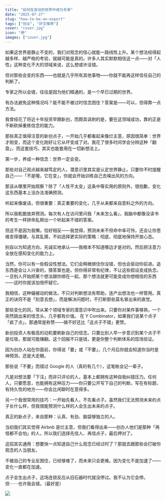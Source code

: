```yaml
---
title: "如何在变动的世界中成为专家"
date: "2025-07-27"
slug: "how-to-be-an-expert"
tags: ["创业", "好文推荐"]
cover: "cover.jpg"
icon: "😎"
images: ["cover.jpg"]
---
```

如果这世界是静止不变的，我们对观念的信心就能一路线性上升。某个想法经得起越多样、越严格的考验，就越可能是真的。许多人其实默默相信这一点——对「人性」这种变化不大的领域来说，这么想或许没错。



但对那些会变的东西——也就是几乎所有其他事物——你就不能再这样信任自己的判断了。



专家之所以会错，往往是因为他们精通的，是一个早已过期的世界。



有办法避免这种情况吗？能不能不被过时信念困住？答案是——可以，但得靠一点方法。



我曾经花了将近十年投资早期新创，而颇具讽刺的是，要在这领域成功，靠的正是不断砍掉重练信念的能力。



那些真正值得注意的新创点子，一开始几乎都看起来像烂主意，原因很简单：世界才刚变，而这个变化刚好让它从坏变成了对。我花了很多时间学会分辨这种「翻盘」，而这套技巧，其实也能套用在一切新想法上。



第一步，养成一种信念：世界一定会变。



那些对自己观点越来越笃定的人，潜意识里其实是认定世界静止。只要你不时提醒自己——「不是喔，它在变」，你就会开始训练自己去嗅出风的方向。



那该从哪里开始观察？除了「人性不太变」这条中等实用的原则外，很抱歉，变化这东西基本上没办法准确预测。



听起来像废话，但很重要：真正重要的变化，几乎从来都来自意料之外的方向。



所以我乾脆放弃预测。每次有人在访问里问我「未来怎么看」，我脑中都像没读书的考生一样拼命乱掰出一个听起来不错的答案。



但这不是因为我懒。恰好相反——我觉得，预测未来不但命中率可怜，还会让你思维变得僵硬。与其乱猜，不如选择更实际的策略：彻底、彻底地保持开放心态。



别自以为知道方向，先诚实地承认——我根本不知道哪边才是对的。然后把注意力全放在感知变化的能力上。



当然，你可以有一些假设性想法。它们会稍微绑住你没错，但也会驱动你前进。追东西是会让人兴奋的，猜答案也是。但你得非常有纪律，不让这些假设变成执念。
一旦别人开始把某个想法跟你绑在一起，那个想法就更可能变成你想相信的东西——这时你就该加倍怀疑它。



我相信，这种偏被动的做法，不只对判断想法有帮助，连产出想法也一样管用。真正的诀窍不是「刻意去想」，而是解决问题时，不打断那些莫名冒出来的直觉。



那些变化的风，常从某个领域专家的潜意识中吹出来。只要你对某件事够熟，一个突然跳出来的怪念头，几乎都有价值。
在 Y Combinator，如果我们说某个点子「疯了点」，那通常是称赞——搞不好还比「这点子不错」更赞。



新创投资人有极高的动机要刷新自己的信念。只要比别人早一步意识到某个点子不是垃圾，那就可能赚翻。这个回报不只是钱，更是你整个判断体系的现场验证。



因为创办人站在你面前，你得说「要」或「不要」，几个月后你就会知道你当时是神预测，还是大走眼。



那些说「不要」而错过 Google 的人（真的有几个），这笔帐会记一辈子。



凡是对想法要「下注」而非只评论的人，基本上都拥有这种自我纠错压力。任何人，只要愿意，也能拥有这种压力——你只要公开写下自己的判断。写在有标题、有持久性的地方——你会比闲聊时在意得多。



另一个我很常用的技巧：一开始先看人，不先看点子。虽然我们无法预测未来的点子长什么样，但我很能预测什么样的人会生出未来的点子。



真正的新点子，来自那种：认真、有劲、脑袋够独立的人。



当初我们其实觉得 Airbnb 是烂主意，但我们看得出来——创办人他们是那种「再怪都不会怕」的人，所以我们选择先信人、再信点子，最后押对了。



这招其实通用：想要快一点知道自己什么观念已经过时了？那就去跟那些会打破你观念的人当朋友。



不被自己的专业反困住，已经够难了，而未来只会更难。因为变化不是加速了——变化一直都在加速。



点子会生出点子，这场连锁反应从旧石器时代就没停过。我不认为它会停。
但⋯⋯也许我会错。（最好是）




![](https://prod-files-secure.s3.us-west-2.amazonaws.com/112d0858-5090-4d34-a606-b75eb8d65fd2/46476355-9cf3-4e99-9b7a-3531bc426380/1000202064.png?X-Amz-Algorithm=AWS4-HMAC-SHA256&X-Amz-Content-Sha256=UNSIGNED-PAYLOAD&X-Amz-Credential=ASIAZI2LB466VYYXRXZQ%2F20251025%2Fus-west-2%2Fs3%2Faws4_request&X-Amz-Date=20251025T211109Z&X-Amz-Expires=3600&X-Amz-Security-Token=IQoJb3JpZ2luX2VjEMH%2F%2F%2F%2F%2F%2F%2F%2F%2F%2FwEaCXVzLXdlc3QtMiJIMEYCIQCVc6%2FsA8%2FttoFsJQNyky0ac%2F4JLS1MFO4cY2CWrNEF3gIhAJOFJhEuGpnYA18xZ7ePq0y05I6d%2BwxThv6oalwDjbq%2FKv8DCHkQABoMNjM3NDIzMTgzODA1IgwxJuT%2FvS57zrHRd9Eq3AMwM5ir3OYZDelsQ4ST9GyQf6W%2FbiPck%2Bwn1YXXOzhfXKiVROV%2B6lWtJvkYooNDh3cox%2F%2Bya33t7cBZ93XI8xIqjdYP37v8dMV60J5zQMzvzVr0hDwTfRr%2BDaD407mQlTjLMr6KrWAeTBpsgC4o0PVx08t8bAUcceerliehu7M%2Fj7ghkV2HfKh1qBv%2FaI48teWwJvMGxm%2BPBfb727Xz0gURN6skLVxH5R0%2F88gBkWAUNIJdIrCkw542JVWpaMwoVLBWZSWSLYF6%2BZ4zTLoZTLcthMMQYD0XN%2F7vlDKAtepYADyARaeGDl7n4p9NO6EIiBy7G%2FwNpmQJKgiPo%2Fd4KsrMtLvopVEmPUi6k%2BOWFZ7jcsjGPKa%2BOU%2B70VjVYHOWk9ZB28EuQegX73lf1QgR826vdDqX79i0Hn3GEffGh6I3Z2DmXcdPyR8P7daWQT8ckSo9Z771yTgKaFaNUTfs6rhGuWTjV8N6l%2FrQazj66SjcUKYSLJ8F5WGvQjVrQY5CAk9vhADTGCZzU7JbxuW39XjR9X66viOs3cWMykCcuy8MmeLBySFDi7i2WrWrECrpMHxphJBFwCW82ceGd%2F8h%2BCrsQwLiQKtfuHwgET4emhfa2ik%2BAgOCbLX6TgmUOzDE8vPHBjqkATsYcFVgZXED3kn%2F9SLy1L%2BwLAvAaRB1bSSiYQ%2FeBuroNdNyEND2zNxjhzExvZgst2lMV7CEvgRiSAUA%2BHky4PxtYvqtuRkiR5SnXPlttGt0dzse4XKmA9JUELXFWqlYp5IZyrOrkDlrTj7sqgRL%2B6%2Fyu%2FjDHssfzHIsaz0eWc4O3m1JvRGW8s1LAXrQM9oQPA%2BIAxaOzadFZ4EyXkS8scHTnK9M&X-Amz-Signature=e1c6b9605bdae09888eb0113afbaa475d53d4856bf8cba08894566923aef6e0e&X-Amz-SignedHeaders=host&x-amz-checksum-mode=ENABLED&x-id=GetObject)

